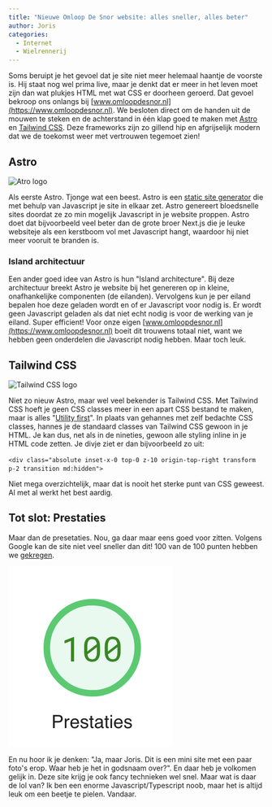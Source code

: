 ```yaml
---
title: "Nieuwe Omloop De Snor website: alles sneller, alles beter"
author: Joris
categories:
  - Internet
  - Wielrennerij
---
```


Soms beruipt je het gevoel dat je site niet meer helemaal haantje de voorste is. Hij staat nog wel prima live, maar je denkt dat er meer in het leven moet zijn dan wat plukjes HTML met wat CSS er doorheen geroerd. Dat gevoel bekroop ons onlangs bij [www.omloopdesnor.nl](https://www.omloopdesnor.nl). We besloten direct om de handen uit de mouwen te steken en de achterstand in één klap goed te maken met [Astro](https://astro.build) en [Tailwind CSS](https://tailwindcss.com/). Deze frameworks zijn zo gillend hip en afgrijselijk modern dat we de toekomst weer met vertrouwen tegemoet zien!

## Astro

![Atro logo](https://astro.build/assets/press/full-logo-light.svg)

Als eerste Astro. Tjonge wat een beest. Astro is een [static site generator](https://en.wikipedia.org/wiki/Static_site_generator) die met behulp van Javascript je site in elkaar zet. Astro genereert bloedsnelle sites doordat ze zo min mogelijk Javascript in je website proppen. Astro doet dat bijvoorbeeld veel beter dan de grote broer Next.js die je leuke websiteje als een kerstboom vol met Javascript hangt, waardoor hij niet meer vooruit te branden is.

### Island architectuur

Een ander goed idee van Astro is hun "Island architecture". Bij deze architectuur breekt Astro je website bij het genereren op in kleine, onafhankelijke componenten (de eilanden). Vervolgens kun je per eiland bepalen hoe deze geladen wordt en of er Javascript voor nodig is. Er wordt geen Javascript geladen als dat niet echt nodig is voor de werking van je eiland. Super efficient! Voor onze eigen [www.omloopdesnor.nl](https://www.omloopdesnor.nl) boeit dit trouwens totaal niet, want we hebben geen onderdelen die Javascript nodig hebben. Maar toch leuk.

## Tailwind CSS

![Tailwind CSS logo](https://raw.githubusercontent.com/tailwindlabs/tailwindcss/master/.github/logo-light.svg)

Niet zo nieuw Astro, maar wel veel bekender is Tailwind CSS. Met Tailwind CSS hoeft je geen CSS classes meer in een apart CSS bestand te maken, maar is alles "[Utility first](https://tailwindcss.com/docs/utility-first)". In plaats van gehannes met zelf bedachte CSS classes, hannes je de standaard classes van Tailwind CSS gewoon in je HTML. Je kan dus, net als in de nineties, gewoon alle styling inline in je HTML code zetten. Je divje ziet er dan bijvoorbeeld zo uit:

`<div class="absolute inset-x-0 top-0 z-10 origin-top-right transform p-2 transition md:hidden">`

Niet mega overzichtelijk, maar dat is nooit het sterke punt van CSS geweest. Al met al werkt het best aardig.

## Tot slot: Prestaties

Maar dan de presetaties. Nou, ga daar maar eens goed voor zitten. Volgens Google kan de site niet veel sneller dan dit! 100 van de 100 punten hebben we [gekregen](https://pagespeed.web.dev/report?url=https%3A%2F%2Fomloopdesnor.nl%2F&form_factor=mobile).

![bloedsnel](../assets/posts/ods-site-100.png)

En nu hoor ik je denken: "Ja, maar Joris. Dit is een mini site met een paar foto's erop. Waar heb je het in godsnaam over?". En daar heb je volkomen gelijk in. Deze site krijg je ook fancy technieken wel snel. Maar wat is daar de lol van? Ik ben een enorme Javascript/Typescript noob, maar het is altijd leuk om een beetje te pielen. Vandaar.

